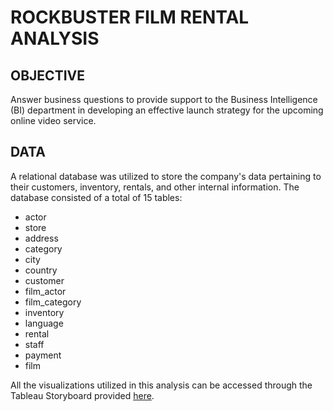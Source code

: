 # ROCKBUSTER FILM RENTAL ANALYSIS
## OBJECTIVE
Answer business questions to provide support to the Business Intelligence (BI) department in developing an effective launch strategy for the upcoming online video service.
## DATA
A relational database was utilized to store the company's data pertaining to their customers, inventory, rentals, and other internal information. The database consisted of a total of 15 tables:
* actor
* store
* address
* category
* city
* country
* customer
* film_actor
* film_category
* inventory
* language
* rental
* staff
* payment
* film

All the visualizations utilized in this analysis can be accessed through the Tableau Storyboard provided [here](https://public.tableau.com/views/RockbusterProject_16835747521510/Story1?:language=en-US&:display_count=n&:origin=viz_share_link).
